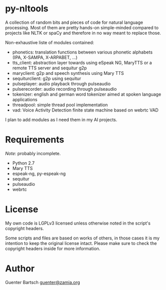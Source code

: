 # py-nltools

A collection of random bits and pieces of code for natural language processing. Most of them are
pretty hands-on simple-minded compared to projects like NLTK or spaCy and therefore in no way meant
to replace those. 

Non-exhaustive liste of modules contained:

* phonetics: translation functions between various phonetic alphabets (IPA, X-SAMPA, X-ARPABET, ...)
* tts\_client: abstraction layer towards using eSpeak NG, MaryTTS or a remote TTS server and sequitur g2p
* maryclient: g2p and speech synthesis using Mary TTS
* sequiturclient: g2p using sequitur
* pulseplayer: audio playback through pulseaudio
* pulserecorder: audio recording through pulseaudio
* tokenizer: english and german word tokenizer aimed at spoken language applications
* threadpool: simple thread pool implementation
* vad: Voice Activity Detection finite state machine based on webrtc VAD

I plan to add modules as I need them in my AI projects.


Requirements
============

*Note*: probably incomplete.

* Python 2.7 
* Mary TTS
* espeak-ng, py-espeak-ng
* sequitur
* pulseaudio
* webrtc

License
=======

My own code is LGPLv3 licensed unless otherwise noted in the script's copyright
headers.

Some scripts and files are based on works of others, in those cases it is my
intention to keep the original license intact. Please make sure to check the
copyright headers inside for more information.

Author
======

Guenter Bartsch <guenter@zamia.org>

